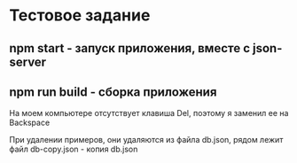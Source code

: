 # Тестовое задание

## npm start - запуск приложения, вместе с json-server

## npm run build - сборка приложения

На моем компьютере отсутствует клавиша Del, поэтому я заменил ее на Backspace

При удалении примеров, они удаляются из файла db.json, рядом лежит файл db-copy.json - копия db.json
